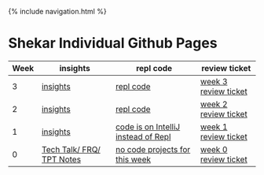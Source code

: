 {% include navigation.html %}

# Shekar Individual Github Pages


Week | insights | repl code | review ticket 
-------------  | -------------- | -------------- | -------------- |
3  | [insights](https://shekark642.github.io/trimester3/sorting) | [repl code](https://replit.com/@shekark642/bubblesort#Main.java) | [week 3 review ticket](https://github.com/shekark642/M221p2-roopies/issues/47) |
2   | [insights](https://shekark642.github.io/trimester3/calcreview) | [repl code](https://replit.com/@shekark642/shekar-code#Calculator.java) | [week 2 review ticket](https://github.com/shekark642/M221p2-roopies/issues/43) |
1   | [insights](https://shekark642.github.io/trimester3/linklistreview) | [code is on IntelliJ instead of Repl](https://github.com/shekark642/trimester3/tree/main/java) | [week 1 review ticket](https://github.com/shekark642/M221p2-roopies/issues/36) |
0   | [Tech Talk/ FRQ/ TPT Notes](https://shekark642.github.io/trimester3/techtalks) | [no code projects for this week](https://replit.com/@shekark642) | [week 0 review ticket](https://github.com/shekark642/M221p2-roopies/issues/29) |
